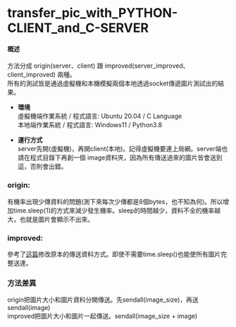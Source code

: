 # transfer_pic_with_PYTHON-CLIENT_and_C-SERVER
#### 概述
方法分成 origin(server、client) 跟 improved(server_improved、client_improved) 兩種。  
所有的測試皆是通過虛擬機和本機模擬兩個本地透過socket傳遞圖片測試出的結果。  

* **環境**  
虛擬機端作業系統 / 程式語言: Ubuntu 20.04 / C Language  
本地端作業系統 / 程式語言: Windows11 / Python3.8

* **運行方式**  
server先開(虛擬機)，再開client(本地)。記得虛擬機要連上局網。server端也請在程式目錄下再創一個 image資料夾，因為所有傳送過來的圖片皆會送到這，否則會出錯。


### origin:
有機率出現少傳資料的問題(測下來每次少傳都是8個bytes，也不知為何)。所以增加time.sleep(1)的方式來減少發生機率。sleep的時間越少，資料不全的機率越大，也就是圖片會顯示不出來。

### improved:  
參考了[這篇](https://stackoverflow.com/questions/17667903/python-socket-receive-large-amount-of-data)修改原本的傳送資料方式。即使不需要time.sleep()也能使所有圖片完整送達。

### 方法差異
origin把圖片大小和圖片資料分開傳送。先sendall(image_size)，再送sendall(image)  
improved把圖片大小和圖片一起傳送。sendall(image_size + image)
